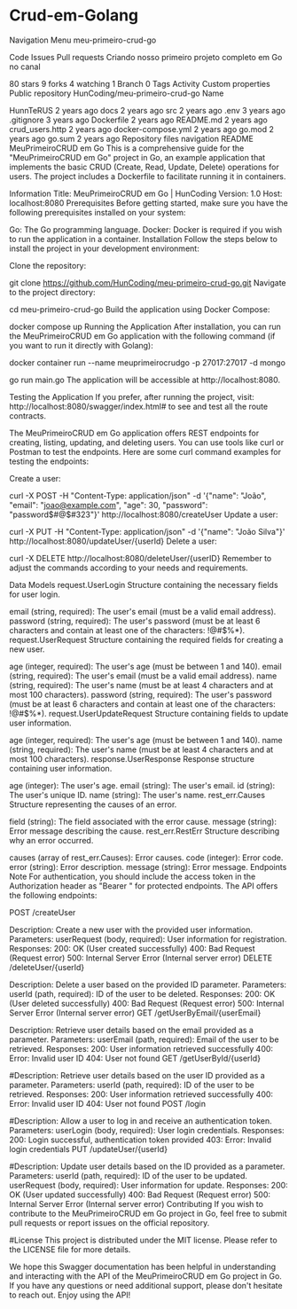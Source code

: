 # Crud-em-Golang


Navigation Menu
meu-primeiro-crud-go

Code
Issues
Pull requests
Criando nosso primeiro projeto completo em Go no canal

 80 stars
 9 forks
 4 watching
 1 Branch
 0 Tags
 Activity
 Custom properties
Public repository
HunCoding/meu-primeiro-crud-go
Name	

HunnTeRUS
2 years ago
docs
2 years ago
src
2 years ago
.env
3 years ago
.gitignore
3 years ago
Dockerfile
2 years ago
README.md
2 years ago
crud_users.http
2 years ago
docker-compose.yml
2 years ago
go.mod
2 years ago
go.sum
2 years ago
Repository files navigation
README
MeuPrimeiroCRUD em Go
This is a comprehensive guide for the "MeuPrimeiroCRUD em Go" project in Go, an example application that implements the basic CRUD (Create, Read, Update, Delete) operations for users. The project includes a Dockerfile to facilitate running it in containers.

Information
Title: MeuPrimeiroCRUD em Go | HunCoding
Version: 1.0
Host: localhost:8080
Prerequisites
Before getting started, make sure you have the following prerequisites installed on your system:

Go: The Go programming language.
Docker: Docker is required if you wish to run the application in a container.
Installation
Follow the steps below to install the project in your development environment:

Clone the repository:

git clone https://github.com/HunCoding/meu-primeiro-crud-go.git
Navigate to the project directory:

cd meu-primeiro-crud-go
Build the application using Docker Compose:

docker compose up
Running the Application
After installation, you can run the MeuPrimeiroCRUD em Go application with the following command (if you want to run it directly with Golang):

docker container run --name meuprimeirocrudgo -p 27017:27017 -d mongo

go run main.go
The application will be accessible at http://localhost:8080.

Testing the Application
If you prefer, after running the project, visit: http://localhost:8080/swagger/index.html# to see and test all the route contracts.

The MeuPrimeiroCRUD em Go application offers REST endpoints for creating, listing, updating, and deleting users. You can use tools like curl or Postman to test the endpoints. Here are some curl command examples for testing the endpoints:

Create a user:

curl -X POST -H "Content-Type: application/json" -d '{"name": "João", "email": "joao@example.com", "age": 30, "password": "password$#@$#323"}' http://localhost:8080/createUser
Update a user:

curl -X PUT -H "Content-Type: application/json" -d '{"name": "João Silva"}' http://localhost:8080/updateUser/{userId}
Delete a user:

curl -X DELETE http://localhost:8080/deleteUser/{userID}
Remember to adjust the commands according to your needs and requirements.

Data Models
request.UserLogin
Structure containing the necessary fields for user login.

email (string, required): The user's email (must be a valid email address).
password (string, required): The user's password (must be at least 6 characters and contain at least one of the characters: !@#$%*).
request.UserRequest
Structure containing the required fields for creating a new user.

age (integer, required): The user's age (must be between 1 and 140).
email (string, required): The user's email (must be a valid email address).
name (string, required): The user's name (must be at least 4 characters and at most 100 characters).
password (string, required): The user's password (must be at least 6 characters and contain at least one of the characters: !@#$%*).
request.UserUpdateRequest
Structure containing fields to update user information.

age (integer, required): The user's age (must be between 1 and 140).
name (string, required): The user's name (must be at least 4 characters and at most 100 characters).
response.UserResponse
Response structure containing user information.

age (integer): The user's age.
email (string): The user's email.
id (string): The user's unique ID.
name (string): The user's name.
rest_err.Causes
Structure representing the causes of an error.

field (string): The field associated with the error cause.
message (string): Error message describing the cause.
rest_err.RestErr
Structure describing why an error occurred.

causes (array of rest_err.Causes): Error causes.
code (integer): Error code.
error (string): Error description.
message (string): Error message.
Endpoints
Note
For authentication, you should include the access token in the Authorization header as "Bearer " for protected endpoints.
The API offers the following endpoints:

POST /createUser

Description: Create a new user with the provided user information.
Parameters:
userRequest (body, required): User information for registration.
Responses:
200: OK (User created successfully)
400: Bad Request (Request error)
500: Internal Server Error (Internal server error)
DELETE /deleteUser/{userId}

Description: Delete a user based on the provided ID parameter.
Parameters:
userId (path, required): ID of the user to be deleted.
Responses:
200: OK (User deleted successfully)
400: Bad Request (Request error)
500: Internal Server Error (Internal server error)
GET /getUserByEmail/{userEmail}

Description: Retrieve user details based on the email provided as a parameter.
Parameters:
userEmail (path, required): Email of the user to be retrieved.
Responses:
200: User information retrieved successfully
400: Error: Invalid user ID
404: User not found
GET /getUserById/{userId}

#Description: Retrieve user details based on the user ID provided as a parameter.
Parameters:
userId (path, required): ID of the user to be retrieved.
Responses:
200: User information retrieved successfully
400: Error: Invalid user ID
404: User not found
POST /login

#Description: Allow a user to log in and receive an authentication token.
Parameters:
userLogin (body, required): User login credentials.
Responses:
200: Login successful, authentication token provided
403: Error: Invalid login credentials
PUT /updateUser/{userId}

#Description: Update user details based on the ID provided as a parameter.
Parameters:
userId (path, required): ID of the user to be updated.
userRequest (body, required): User information for update.
Responses:
200: OK (User updated successfully)
400: Bad Request (Request error)
500: Internal Server Error (Internal server error)
Contributing
If you wish to contribute to the MeuPrimeiroCRUD em Go project in Go, feel free to submit pull requests or report issues on the official repository.

#License
This project is distributed under the MIT license. Please refer to the LICENSE file for more details.

We hope this Swagger documentation has been helpful in understanding and interacting with the API of the MeuPrimeiroCRUD em Go project in Go. If you have any questions or need additional support, please don't hesitate to reach out. Enjoy using the API!
